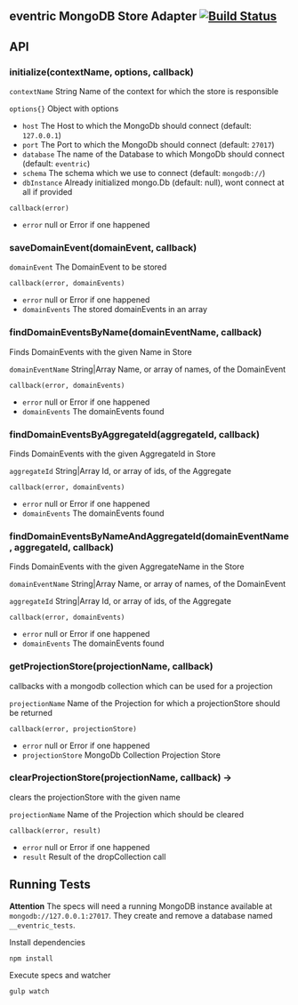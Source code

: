 ## eventric MongoDB Store Adapter [![Build Status](https://travis-ci.org/efacilitation/eventric-store-mongodb.svg?branch=master)](https://travis-ci.org/efacilitation/eventric-store-mongodb)


## API


### initialize(contextName, options, callback)

`contextName` String Name of the context for which the store is responsible

`options{}` Object with options

* `host` The Host to which the MongoDb should connect (default: `127.0.0.1`)
* `port` The Port to which the MongoDb should connect (default: `27017`)
* `database` The name of the Database to which MongoDb should connect (default: `eventric`)
* `schema` The schema which we use to connect (default: `mongodb://`)
* `dbInstance` Already initialized mongo.Db (default: null), wont connect at all if provided


`callback(error)`

* `error` null or Error if one happened


### saveDomainEvent(domainEvent, callback)

`domainEvent` The DomainEvent to be stored

`callback(error, domainEvents)`

* `error` null or Error if one happened
* `domainEvents` The stored domainEvents in an array


### findDomainEventsByName(domainEventName, callback)

Finds DomainEvents with the given Name in Store

`domainEventName` String|Array Name, or array of names, of the DomainEvent

`callback(error, domainEvents)`

* `error` null or Error if one happened
* `domainEvents` The domainEvents found


### findDomainEventsByAggregateId(aggregateId, callback)

Finds DomainEvents with the given AggregateId in Store

`aggregateId` String|Array Id, or array of ids, of the Aggregate

`callback(error, domainEvents)`

* `error` null or Error if one happened
* `domainEvents` The domainEvents found


### findDomainEventsByNameAndAggregateId(domainEventName, aggregateId, callback)

Finds DomainEvents with the given AggregateName in the Store

`domainEventName` String|Array Name, or array of names, of the DomainEvent

`aggregateId` String|Array Id, or array of ids, of the Aggregate

`callback(error, domainEvents)`

* `error` null or Error if one happened
* `domainEvents` The domainEvents found



### getProjectionStore(projectionName, callback)

callbacks with a mongodb collection which can be used for a projection

`projectionName` Name of the Projection for which a projectionStore should be returned

`callback(error, projectionStore)`

* `error` null or Error if one happened
* `projectionStore` MongoDb Collection Projection Store


### clearProjectionStore(projectionName, callback) ->

clears the projectionStore with the given name

`projectionName` Name of the Projection which should be cleared

`callback(error, result)`

* `error` null or Error if one happened
* `result` Result of the dropCollection call




## Running Tests

**Attention** The specs will need a running MongoDB instance available at `mongodb://127.0.0.1:27017`. They create and remove a database named `__eventric_tests`.


Install dependencies

```
npm install
```

Execute specs and watcher

```
gulp watch
```
